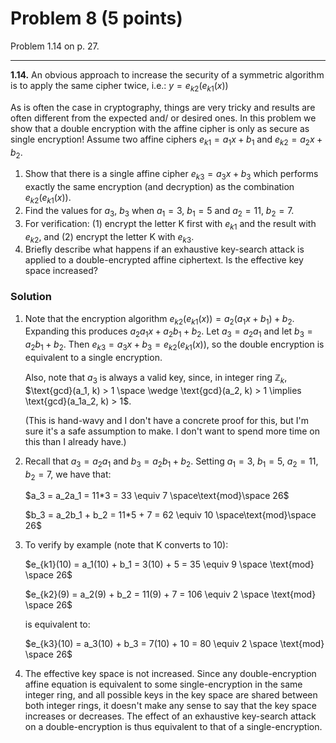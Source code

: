 # Problem 8 (5 points)

Problem 1.14 on p. 27.

---

**1.14.** An obvious approach to increase the security of a symmetric algorithm is to apply the same cipher twice, i.e.: $y = e_{k2}(e_{k1}(x))$

As is often the case in cryptography, things are very tricky and results are often different from the expected and/ or desired ones. In this problem we show that a double encryption with the affine cipher is only as secure as single encryption! Assume two affine ciphers $e_{k1} = a_1x+b_1$ and $e_{k2} = a_2x+b_2$.
1. Show that there is a single affine cipher $e_{k3} = a_3x + b_3$ which performs exactly
the same encryption (and decryption) as the combination $e_{k2}(e_{k1}(x))$.
2. Find the values for $a_3$, $b_3$ when $a_1 = 3$, $b_1 = 5$ and $a_2 = 11$, $b_2 = 7$.
3. For verification: (1) encrypt the letter K first with $e_{k1}$ and the result with $e_{k2}$, and (2) encrypt the letter K with $e_{k3}$.
4. Briefly describe what happens if an exhaustive key-search attack is applied to a double-encrypted affine ciphertext. Is the effective key space increased?

### Solution

1. Note that the encryption algorithm $e_{k2}(e_{k1}(x)) = a_2(a_1x+b_1)+b_2$. Expanding this produces $a_2a_1x + a_2b_1 + b_2$. Let $a_3 = a_2a_1$ and let $b_3 = a_2b_1 + b_2$. Then $e_{k3} = a_3x + b_3 = e_{k2}(e_{k1}(x))$, so the double encryption is equivalent to a single encryption. 

    Also, note that $a_3$ is always a valid key, since, in integer ring $\mathbb{Z}_k$, $\text{gcd}(a_1, k) > 1 \space \wedge \text{gcd}(a_2, k) > 1 \implies \text{gcd}(a_1a_2, k) > 1$. 
    
    (This is hand-wavy and I don't have a concrete proof for this, but I'm sure it's a safe assumption to make. I don't want to spend more time on this than I already have.)

2. Recall that $a_3 = a_2a_1$ and $b_3 = a_2b_1 + b_2$. Setting $a_1 = 3$, $b_1 = 5$, $a_2 = 11$, $b_2 = 7$, we have that:
   
    $a_3 = a_2a_1 = 11*3 = 33 \equiv 7 \space\text{mod}\space 26$

    $b_3 = a_2b_1 + b_2 = 11*5 + 7 = 62 \equiv 10 \space\text{mod}\space 26$

3. To verify by example (note that K converts to 10):

    $e_{k1}(10) = a_1(10) + b_1 = 3(10) + 5 = 35 \equiv 9 \space \text{mod} \space 26$

    $e_{k2}(9) = a_2(9) + b_2 = 11(9) + 7 = 106 \equiv 2 \space \text{mod} \space 26$

    is equivalent to:

    $e_{k3}(10) = a_3(10) + b_3 = 7(10) + 10 = 80 \equiv 2 \space \text{mod} \space 26$

4. The effective key space is not increased. Since any double-encryption affine equation is equivalent to some single-encryption in the same integer ring, and all possible keys in the key space are shared between both integer rings, it doesn't make any sense to say that the key space increases or decreases. The effect of an exhaustive key-search attack on a double-encryption is thus equivalent to that of a single-encryption.